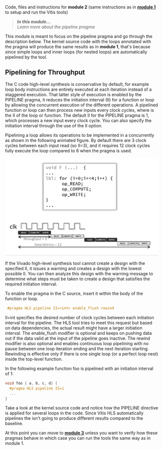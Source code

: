 Code, files and instructions for **module 2** (same instructions as in [<b>module 1</b>](../module1_baseline) to setup and run the Vitis tools)

> **_In this module..._**<br>
_Learn more about the pipeline pragma_<br>

This module is meant to focus on the pipeline pragma and go through the description below.
The kernel source code with the loops annotated with the pragma will produce the same results as in **module 1**, that's because since simple loops and inner loops (for nested loops) are automatically pipelined by the tool.

## Pipelining for Throughput
The C code high-level synthesis is conservative by default, for example loop body instructions are entirely executed at each iteration instead of a staggered execution.  That latter style of execution is enabled by the PIPELINE pragma, it reduces the initiation interval (II) for a function or loop by allowing the concurrent execution of the different operations.
A pipelined function or loop can then process new inputs every <N> clock cycles, where <N> is the II of the loop or function. The default II for the PIPELINE pragma is 1, which processes a new input every clock cycle. You can also specify the initiation interval through the use of the II option.

Pipelining a loop allows its operations to be implemented in a concurrently as shown in the following animated figure. By default there are 3 clock cycles between each input read (so II=3), and it requires 12 clock cycles fully execute the loop compared to 6 when the pragma is used.

![Pipeline](../images/anim_pipeline.gif)

If the Vivado high-level synthesis tool cannot create a design with the specified II, it issues a warning and creates a design with the lowest possible II.
You can then analyze this design with the warning message to determine what steps must be taken to create a design that satisfies the required initiation interval.

To enable the pragma in the C source, insert it within the body of the function or loop.
```cpp
 #pragma HLS pipeline II=<int> enable_flush rewind
```
II=int specifies the desired number of clock cycles between each  initiation interval for the pipeline. The HLS tool tries to meet this request but based on data dependencies, the actual result might have a larger initiation interval. The enable_flush modifier is optional and keeps on pushing data out if the data valid at the input of the pipeline goes inactive. The rewind modifier is also optional and enables continuous loop pipelining with no pause between one loop iteration ending and the next iteration starting. Rewinding is effective only if there is one single loop (or a perfect loop nest) inside the top-level function. 

In the following example function foo is pipelined with an initiation interval of 1:
```cpp
void foo { a, b, c, d} {
  #pragma HLS pipeline II=1
  ...
}
```
Take a look at the kernel source code and notice how the PIPELINE directive is applied for several loops in the code.
Since Vitis HLS automatically pipelines the isn't going to produce different results compared to the baseline.

At this point you can move to [<b>module 3</b>](../module3_dependency_removal) unless you want to verify how these pragmas behave in which case you can run the tools the same way as in module 1.
